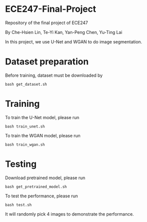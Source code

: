 # ECE247-Final-Project
Repository of the final project of ECE247

By Che-Hsien Lin, Te-Yi Kan, Yan-Peng Chen, Yu-Ting Lai

In this project, we use U-Net and WGAN to do image segmentation.

# Dataset preparation
Before training, dataset must be downloaded by

`bash get_dataset.sh`

# Training
To train the U-Net model, please run

`bash train_unet.sh`

To train the WGAN model, please run

`bash train_wgan.sh`

# Testing
Download pretrained model, please run 

`bash get_pretrained_model.sh`

To test the performance, please run

`bash test.sh`

It will randomly pick 4 images to demonstrate the performance.
